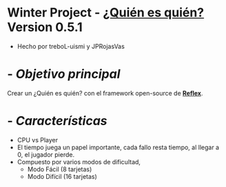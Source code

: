 # **Winter Project - [¿Quién es quién?](https://es.wikipedia.org/wiki/Guess_Who%3F) Version 0.5.1**
- Hecho por treboL-uismi y JPRojasVas

# - *Objetivo principal*
Crear un ¿Quién es quién? con el framework open-source de **[Reflex](https://reflex.dev/)**.

# - *Características*
+ CPU vs Player
+ El tiempo juega un papel importante, cada fallo resta tiempo, al llegar a 0, el jugador       pierde.
+ Compuesto por varios modos de dificultad,
    - Modo Fácil (8 tarjetas)
    - Modo Difícil (16 tarjetas)